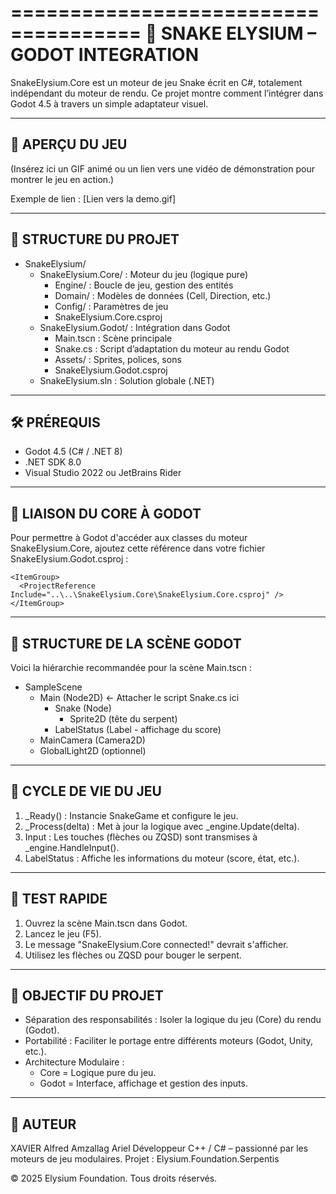=====================================
🐍 SNAKE ELYSIUM – GODOT INTEGRATION
=====================================

SnakeElysium.Core est un moteur de jeu Snake écrit en C#, totalement indépendant du moteur de rendu.
Ce projet montre comment l’intégrer dans Godot 4.5 à travers un simple adaptateur visuel.

-------------------------------------
🎥 APERÇU DU JEU
-------------------------------------

(Insérez ici un GIF animé ou un lien vers une vidéo de démonstration pour montrer le jeu en action.)

Exemple de lien :
[Lien vers la demo.gif]


-------------------------------------
📂 STRUCTURE DU PROJET
-------------------------------------

* SnakeElysium/
    * SnakeElysium.Core/ : Moteur du jeu (logique pure)
        * Engine/ : Boucle de jeu, gestion des entités
        * Domain/ : Modèles de données (Cell, Direction, etc.)
        * Config/ : Paramètres de jeu
        * SnakeElysium.Core.csproj
    * SnakeElysium.Godot/ : Intégration dans Godot
        * Main.tscn : Scène principale
        * Snake.cs : Script d’adaptation du moteur au rendu Godot
        * Assets/ : Sprites, polices, sons
        * SnakeElysium.Godot.csproj
    * SnakeElysium.sln : Solution globale (.NET)

-------------------------------------
🛠️ PRÉREQUIS
-------------------------------------

* Godot 4.5 (C# / .NET 8)
* .NET SDK 8.0
* Visual Studio 2022 ou JetBrains Rider

-------------------------------------
🔗 LIAISON DU CORE À GODOT
-------------------------------------

Pour permettre à Godot d'accéder aux classes du moteur SnakeElysium.Core, ajoutez cette référence dans votre fichier SnakeElysium.Godot.csproj :

    <ItemGroup>
      <ProjectReference Include="..\..\SnakeElysium.Core\SnakeElysium.Core.csproj" />
    </ItemGroup>

-------------------------------------
🌲 STRUCTURE DE LA SCÈNE GODOT
-------------------------------------

Voici la hiérarchie recommandée pour la scène Main.tscn :

* SampleScene
    * Main (Node2D)  <- Attacher le script Snake.cs ici
        * Snake (Node)
            * Sprite2D (tête du serpent)
        * LabelStatus (Label - affichage du score)
    * MainCamera (Camera2D)
    * GlobalLight2D (optionnel)

-------------------------------------
🔄 CYCLE DE VIE DU JEU
-------------------------------------

1. _Ready() : Instancie SnakeGame et configure le jeu.
2. _Process(delta) : Met à jour la logique avec _engine.Update(delta).
3. Input : Les touches (flèches ou ZQSD) sont transmises à _engine.HandleInput().
4. LabelStatus : Affiche les informations du moteur (score, état, etc.).

-------------------------------------
🚀 TEST RAPIDE
-------------------------------------

1. Ouvrez la scène Main.tscn dans Godot.
2. Lancez le jeu (F5).
3. Le message "SnakeElysium.Core connected!" devrait s'afficher.
4. Utilisez les flèches ou ZQSD pour bouger le serpent.

-------------------------------------
🎯 OBJECTIF DU PROJET
-------------------------------------

* Séparation des responsabilités : Isoler la logique du jeu (Core) du rendu (Godot).
* Portabilité : Faciliter le portage entre différents moteurs (Godot, Unity, etc.).
* Architecture Modulaire :
    * Core = Logique pure du jeu.
    * Godot = Interface, affichage et gestion des inputs.
-------------------------------------
👤 AUTEUR
-------------------------------------
XAVIER Alfred
Amzallag Ariel
Développeur C++ / C# – passionné par les moteurs de jeu modulaires.
Projet : Elysium.Foundation.Serpentis

© 2025 Elysium Foundation. Tous droits réservés.
